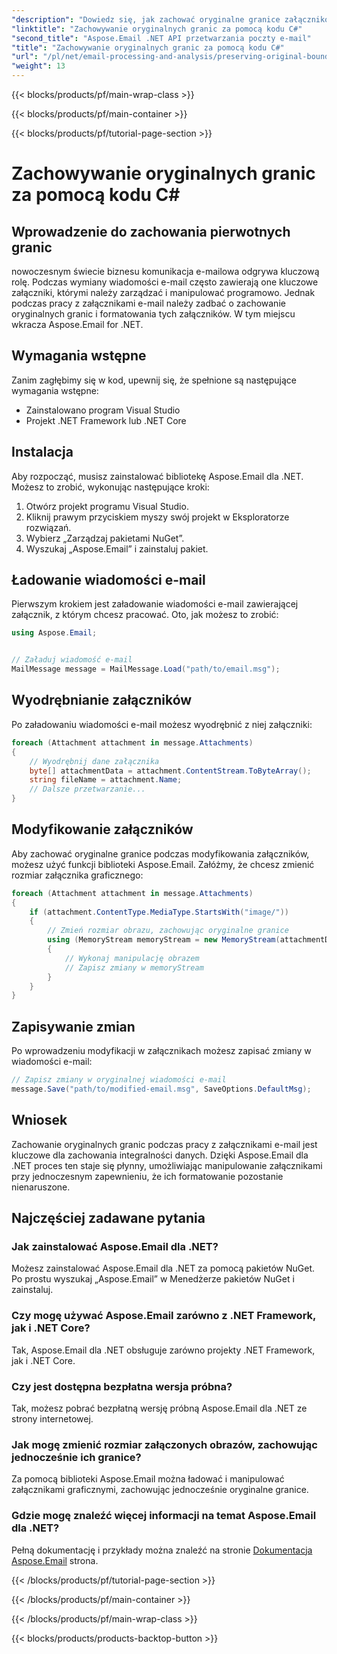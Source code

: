 ```yaml
---
"description": "Dowiedz się, jak zachować oryginalne granice załączników e-mail za pomocą języka C# i Aspose.Email dla platformy .NET. Przewodnik krok po kroku z kodem źródłowym."
"linktitle": "Zachowywanie oryginalnych granic za pomocą kodu C#"
"second_title": "Aspose.Email .NET API przetwarzania poczty e-mail"
"title": "Zachowywanie oryginalnych granic za pomocą kodu C#"
"url": "/pl/net/email-processing-and-analysis/preserving-original-boundaries-using-csharp-code/"
"weight": 13
---
```


{{< blocks/products/pf/main-wrap-class >}}

{{< blocks/products/pf/main-container >}}

{{< blocks/products/pf/tutorial-page-section >}}

# Zachowywanie oryginalnych granic za pomocą kodu C#


## Wprowadzenie do zachowania pierwotnych granic

nowoczesnym świecie biznesu komunikacja e-mailowa odgrywa kluczową rolę. Podczas wymiany wiadomości e-mail często zawierają one kluczowe załączniki, którymi należy zarządzać i manipulować programowo. Jednak podczas pracy z załącznikami e-mail należy zadbać o zachowanie oryginalnych granic i formatowania tych załączników. W tym miejscu wkracza Aspose.Email for .NET.

## Wymagania wstępne

Zanim zagłębimy się w kod, upewnij się, że spełnione są następujące wymagania wstępne:

- Zainstalowano program Visual Studio
- Projekt .NET Framework lub .NET Core

## Instalacja

Aby rozpocząć, musisz zainstalować bibliotekę Aspose.Email dla .NET. Możesz to zrobić, wykonując następujące kroki:

1. Otwórz projekt programu Visual Studio.
2. Kliknij prawym przyciskiem myszy swój projekt w Eksploratorze rozwiązań.
3. Wybierz „Zarządzaj pakietami NuGet”.
4. Wyszukaj „Aspose.Email” i zainstaluj pakiet.

## Ładowanie wiadomości e-mail

Pierwszym krokiem jest załadowanie wiadomości e-mail zawierającej załącznik, z którym chcesz pracować. Oto, jak możesz to zrobić:

```csharp
using Aspose.Email;


// Załaduj wiadomość e-mail
MailMessage message = MailMessage.Load("path/to/email.msg");
```

## Wyodrębnianie załączników

Po załadowaniu wiadomości e-mail możesz wyodrębnić z niej załączniki:

```csharp
foreach (Attachment attachment in message.Attachments)
{
    // Wyodrębnij dane załącznika
    byte[] attachmentData = attachment.ContentStream.ToByteArray();
    string fileName = attachment.Name;
    // Dalsze przetwarzanie...
}
```

## Modyfikowanie załączników

Aby zachować oryginalne granice podczas modyfikowania załączników, możesz użyć funkcji biblioteki Aspose.Email. Załóżmy, że chcesz zmienić rozmiar załącznika graficznego:

```csharp
foreach (Attachment attachment in message.Attachments)
{
    if (attachment.ContentType.MediaType.StartsWith("image/"))
    {
        // Zmień rozmiar obrazu, zachowując oryginalne granice
        using (MemoryStream memoryStream = new MemoryStream(attachmentData))
        {
            // Wykonaj manipulację obrazem
            // Zapisz zmiany w memoryStream
        }
    }
}
```

## Zapisywanie zmian

Po wprowadzeniu modyfikacji w załącznikach możesz zapisać zmiany w wiadomości e-mail:

```csharp
// Zapisz zmiany w oryginalnej wiadomości e-mail
message.Save("path/to/modified-email.msg", SaveOptions.DefaultMsg);
```

## Wniosek

Zachowanie oryginalnych granic podczas pracy z załącznikami e-mail jest kluczowe dla zachowania integralności danych. Dzięki Aspose.Email dla .NET proces ten staje się płynny, umożliwiając manipulowanie załącznikami przy jednoczesnym zapewnieniu, że ich formatowanie pozostanie nienaruszone.

## Najczęściej zadawane pytania

### Jak zainstalować Aspose.Email dla .NET?

Możesz zainstalować Aspose.Email dla .NET za pomocą pakietów NuGet. Po prostu wyszukaj „Aspose.Email” w Menedżerze pakietów NuGet i zainstaluj.

### Czy mogę używać Aspose.Email zarówno z .NET Framework, jak i .NET Core?

Tak, Aspose.Email dla .NET obsługuje zarówno projekty .NET Framework, jak i .NET Core.

### Czy jest dostępna bezpłatna wersja próbna?

Tak, możesz pobrać bezpłatną wersję próbną Aspose.Email dla .NET ze strony internetowej.

### Jak mogę zmienić rozmiar załączonych obrazów, zachowując jednocześnie ich granice?

Za pomocą biblioteki Aspose.Email można ładować i manipulować załącznikami graficznymi, zachowując jednocześnie oryginalne granice.

### Gdzie mogę znaleźć więcej informacji na temat Aspose.Email dla .NET?

Pełną dokumentację i przykłady można znaleźć na stronie [Dokumentacja Aspose.Email](https://reference.aspose.com/email/net/) strona.

{{< /blocks/products/pf/tutorial-page-section >}}

{{< /blocks/products/pf/main-container >}}

{{< /blocks/products/pf/main-wrap-class >}}

{{< blocks/products/products-backtop-button >}}